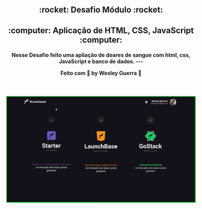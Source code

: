 
<h2 align="center">
:rocket: Desafio Módulo :rocket:
</h2>
<h2 align="center">
:computer: Aplicação de HTML, CSS, JavaScript :computer:
</h2>
<h4 align="center">
Nesse Desafio feito uma apliação de doares de sangue com html, css, JavaScript e banco de dados.
---

Feito com :purple_heart: by Wesley Guerra :wave:
</h4>

<p align="center">
    <br/>
  <br/>
  <img src="01.gif" width="700px">
  <br/>
  <br/>
</p>
